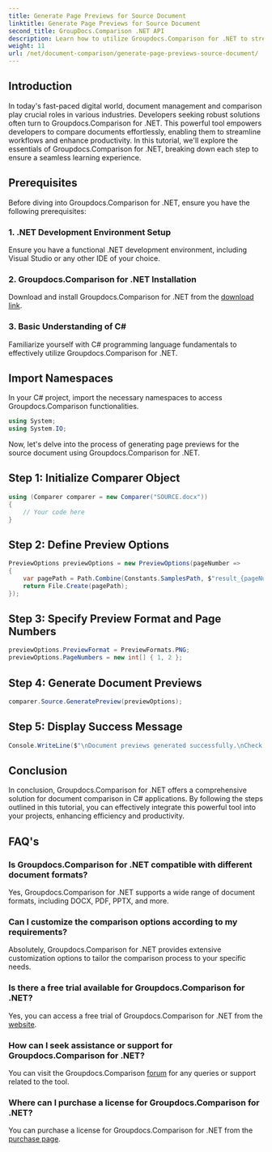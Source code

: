 ```yaml
---
title: Generate Page Previews for Source Document
linktitle: Generate Page Previews for Source Document
second_title: GroupDocs.Comparison .NET API
description: Learn how to utilize Groupdocs.Comparison for .NET to streamline document comparison processes in your C# projects effectively.
weight: 11
url: /net/document-comparison/generate-page-previews-source-document/
---
```

## Introduction
In today's fast-paced digital world, document management and comparison play crucial roles in various industries. Developers seeking robust solutions often turn to Groupdocs.Comparison for .NET. This powerful tool empowers developers to compare documents effortlessly, enabling them to streamline workflows and enhance productivity. In this tutorial, we'll explore the essentials of Groupdocs.Comparison for .NET, breaking down each step to ensure a seamless learning experience.
## Prerequisites
Before diving into Groupdocs.Comparison for .NET, ensure you have the following prerequisites:
### 1. .NET Development Environment Setup
Ensure you have a functional .NET development environment, including Visual Studio or any other IDE of your choice.
### 2. Groupdocs.Comparison for .NET Installation
Download and install Groupdocs.Comparison for .NET from the [download link](https://releases.groupdocs.com/comparison/net/).
### 3. Basic Understanding of C#
Familiarize yourself with C# programming language fundamentals to effectively utilize Groupdocs.Comparison for .NET.

## Import Namespaces
In your C# project, import the necessary namespaces to access Groupdocs.Comparison functionalities.

```csharp
using System;
using System.IO;
```

Now, let's delve into the process of generating page previews for the source document using Groupdocs.Comparison for .NET.
## Step 1: Initialize Comparer Object
```csharp
using (Comparer comparer = new Comparer("SOURCE.docx"))
{
    // Your code here
}
```
## Step 2: Define Preview Options
```csharp
PreviewOptions previewOptions = new PreviewOptions(pageNumber =>
{
    var pagePath = Path.Combine(Constants.SamplesPath, $"result_{pageNumber}.png");
    return File.Create(pagePath);
});
```
## Step 3: Specify Preview Format and Page Numbers
```csharp
previewOptions.PreviewFormat = PreviewFormats.PNG;
previewOptions.PageNumbers = new int[] { 1, 2 };
```
## Step 4: Generate Document Previews
```csharp
comparer.Source.GeneratePreview(previewOptions);
```
## Step 5: Display Success Message
```csharp
Console.WriteLine($"\nDocument previews generated successfully.\nCheck output in {Directory.GetCurrentDirectory()}.");
```

## Conclusion
In conclusion, Groupdocs.Comparison for .NET offers a comprehensive solution for document comparison in C# applications. By following the steps outlined in this tutorial, you can effectively integrate this powerful tool into your projects, enhancing efficiency and productivity.
## FAQ's
### Is Groupdocs.Comparison for .NET compatible with different document formats?
Yes, Groupdocs.Comparison for .NET supports a wide range of document formats, including DOCX, PDF, PPTX, and more.
### Can I customize the comparison options according to my requirements?
Absolutely, Groupdocs.Comparison for .NET provides extensive customization options to tailor the comparison process to your specific needs.
### Is there a free trial available for Groupdocs.Comparison for .NET?
Yes, you can access a free trial of Groupdocs.Comparison for .NET from the [website](https://releases.groupdocs.com/).
### How can I seek assistance or support for Groupdocs.Comparison for .NET?
You can visit the Groupdocs.Comparison [forum](https://forum.groupdocs.com/c/comparison/12) for any queries or support related to the tool.
### Where can I purchase a license for Groupdocs.Comparison for .NET?
You can purchase a license for Groupdocs.Comparison for .NET from the [purchase page](https://purchase.groupdocs.com/buy).
